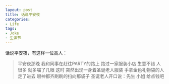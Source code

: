 ```yaml
---
layout: post
title: 话说平安夜
categories:
- Life
tags:
- Joke
- 生蛋节
---
```


话说平安夜，有这样一位高人：


> 平安夜那晚 我和同事在赶往PARTY的路上 路过一家服装小店 生意不错 人很多 就多喵了几眼
这时 突然出现一身着圣诞老人服装 手拿金色礼物袋的人走了进去
眼神都齐刷刷的扫向那袋子
圣诞老人开口说：先生 小姐 给点钱吧
